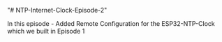 "# NTP-Internet-Clock-Episode-2" 

In this episode - Added Remote Configuration for the ESP32-NTP-Clock which we built in Episode 1
